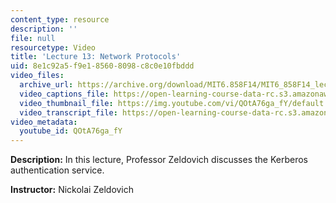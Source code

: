 ```yaml
---
content_type: resource
description: ''
file: null
resourcetype: Video
title: 'Lecture 13: Network Protocols'
uid: 8e1c92a5-f9e1-8560-8098-c8c0e10fbddd
video_files:
  archive_url: https://archive.org/download/MIT6.858F14/MIT6_858F14_lec13_300k.mp4
  video_captions_file: https://open-learning-course-data-rc.s3.amazonaws.com/6-858-computer-systems-security-fall-2014/b85f135dd5c054789b8e3def5c495551_QOtA76ga_fY.vtt
  video_thumbnail_file: https://img.youtube.com/vi/QOtA76ga_fY/default.jpg
  video_transcript_file: https://open-learning-course-data-rc.s3.amazonaws.com/6-858-computer-systems-security-fall-2014/970e86f6cf94f6fa71bac49d8894c424_QOtA76ga_fY.pdf
video_metadata:
  youtube_id: QOtA76ga_fY
---
```


**Description:** In this lecture, Professor Zeldovich discusses the Kerberos authentication service.

**Instructor:** Nickolai Zeldovich